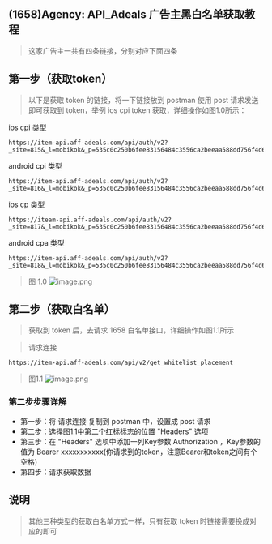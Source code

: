 ## (1658)Agency: API_Adeals 广告主黑白名单获取教程

> 这家广告主一共有四条链接，分别对应下面四条

## 第一步（获取token）
>以下是获取 token 的链接，将一下链接放到 postman 使用 post 请求发送即可获取到 token，举例 ios cpi token 获取，详细操作如图1.0所示：

ios cpi 类型 
```
https://item-api.aff-adeals.com/api/auth/v2?_site=815&_l=mobikok&_p=535c0c250b6fee83156484c3556ca2beeaa588dd756f4d6a83ec38cc1617a23b
```

android cpi 类型 
```
https://item-api.aff-adeals.com/api/auth/v2?_site=816&_l=mobikok&_p=535c0c250b6fee83156484c3556ca2beeaa588dd756f4d6a83ec38cc1617a23b
```

ios cp 类型
```
https://iteam-api.aff-adeals.com/api/auth/v2?_site=817&_l=mobikok&_p=535c0c250b6fee83156484c3556ca2beeaa588dd756f4d6a83ec38cc1617a23b
```

android cpa 类型 
```
https://item-api.aff-adeals.com/api/auth/v2?_site=818&_l=mobikok&_p=535c0c250b6fee83156484c3556ca2beeaa588dd756f4d6a83ec38cc1617a23b
```

> 图 1.0
![image.png](http://ww1.sinaimg.cn/large/a760927bgy1gglmmi5e6pj21sw0vedp1.jpg)

## 第二步（获取白名单）

> 获取到 token 后，去请求 1658 白名单接口，详细操作如图1.1所示

>请求连接
```text
https://item-api.aff-adeals.com/api/v2/get_whitelist_placement
```

> 图1.1
![image.png](http://ww1.sinaimg.cn/large/a760927bgy1ggln1o5yijj22721c27q9.jpg)

### 第二步步骤详解
- 第一步：将 请求连接 复制到 postman 中，设置成 post 请求
- 第二步：选择图1.1中第二个红标标志的位置 "Headers" 选项
- 第三步：在 "Headers" 选项中添加一列Key参数 Authorization ，Key参数的值为 Bearer xxxxxxxxxxx(你请求到的token，注意Bearer和token之间有个空格)
- 第四步：请求获取数据

## 说明
> 其他三种类型的获取白名单方式一样，只有获取 token 时链接需要换成对应的即可